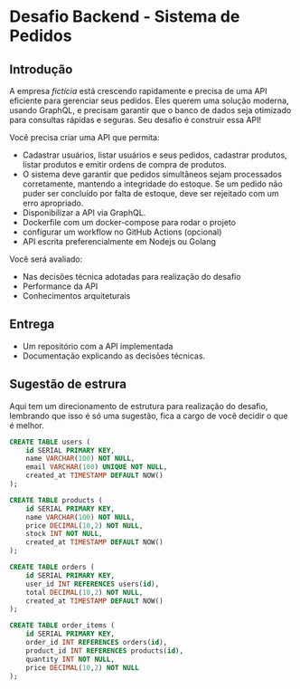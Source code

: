# Desafio Backend - Sistema de Pedidos

## Introdução

A empresa _fictícia_ está crescendo rapidamente e precisa de uma API eficiente para gerenciar seus pedidos. Eles querem uma solução moderna, usando GraphQL, e precisam garantir que o banco de dados seja otimizado para consultas rápidas e seguras. Seu desafio é construir essa API!

Você precisa criar uma API que permita:

- Cadastrar usuários, listar usuários e seus pedidos, cadastrar produtos, listar produtos e emitir ordens de compra de produtos.
- O sistema deve garantir que pedidos simultâneos sejam processados corretamente, mantendo a integridade do estoque. Se um pedido não puder ser concluído por falta de estoque, deve ser rejeitado com um erro apropriado.
- Disponibilizar a API via GraphQL.
- Dockerfile com um docker-compose para rodar o projeto
- configurar um workflow no GitHub Actions (opcional)
- API escrita preferencialmente em Nodejs ou Golang

Você será avaliado:

- Nas decisões técnica adotadas para realização do desafio
- Performance da API
- Conhecimentos arquiteturais

## Entrega

- Um repositório com a API implementada
- Documentação explicando as decisões técnicas.

## Sugestão de estrura

Aqui tem um direcionamento de estrutura para realização do desafio, lembrando que isso é só uma sugestão, fica a cargo de você decidir o que é melhor.

```sql
CREATE TABLE users (
    id SERIAL PRIMARY KEY,
    name VARCHAR(100) NOT NULL,
    email VARCHAR(100) UNIQUE NOT NULL,
    created_at TIMESTAMP DEFAULT NOW()
);

CREATE TABLE products (
    id SERIAL PRIMARY KEY,
    name VARCHAR(100) NOT NULL,
    price DECIMAL(10,2) NOT NULL,
    stock INT NOT NULL,
    created_at TIMESTAMP DEFAULT NOW()
);

CREATE TABLE orders (
    id SERIAL PRIMARY KEY,
    user_id INT REFERENCES users(id),
    total DECIMAL(10,2) NOT NULL,
    created_at TIMESTAMP DEFAULT NOW()
);

CREATE TABLE order_items (
    id SERIAL PRIMARY KEY,
    order_id INT REFERENCES orders(id),
    product_id INT REFERENCES products(id),
    quantity INT NOT NULL,
    price DECIMAL(10,2) NOT NULL
);
```

